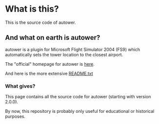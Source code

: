 # What is this?

This is the source code of autower.

## And what on earth is autower?

autower is a plugin for Microsoft Flight Simulator 2004 (FS9)
which automatically sets the tower location to the closest airport.

The "official" homepage for autower is [here](https://christoph.rosenkeller.org/fs/autower).

And here is the more extensive [README.txt](README.txt)

### What gives?

This page contains all the source code for autower (starting with version 2.0.0).

By now, this repository is probably only useful for educational or historical purposes.
